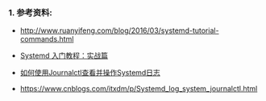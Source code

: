 

### 1. 参考资料:

+ http://www.ruanyifeng.com/blog/2016/03/systemd-tutorial-commands.html

+ [Systemd 入门教程：实战篇](https://www.ruanyifeng.com/blog/2016/03/systemd-tutorial-part-two.html)

+ [如何使用Journalctl查看并操作Systemd日志](https://blog.csdn.net/zstack_org/article/details/56274966)
+ https://www.cnblogs.com/itxdm/p/Systemd_log_system_journalctl.html


